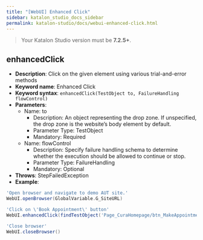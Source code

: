 ```yaml
---
title: "[WebUI] Enhanced Click" 
sidebar: katalon_studio_docs_sidebar
permalink: katalon-studio/docs/webui-enhanced-click.html
---
```


> Your Katalon Studio version must be **7.2.5+**.

## enhancedClick

* **Description**: Click on the given element using various trial-and-error methods
* **Keyword name**: Enhanced Click
* **Keyword syntax**: `enhancedClick(TestObject to, FailureHandling flowControl)`
* **Parameters**:
  * Name: to
    * Description: An object representing the drop zone. If unspecified, the drop zone is the website’s body element by default.
    * Parameter Type: TestObject
    * Mandatory: Required
  * Name: flowControl
    * Description: Specify failure handling schema to determine whether the execution should be allowed to continue or stop.
    * Parameter Type: FailureHandling
    * Mandatory: Optional
* **Throws**: StepFailedException
* **Example**:

```groovy
'Open browser and navigate to demo AUT site.'
WebUI.openBrowser(GlobalVariable.G_SiteURL)

'Click on \'Book Appointment\' button'
WebUI.enhancedClick(findTestObject('Page_CuraHomepage/btn_MakeAppointment'))

'Close browser'
WebUI.closeBrowser()
```
